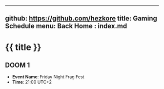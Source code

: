 -----------------------------------------------------------------------------
github: https://github.com/hezkore
title: Gaming Schedule
menu:
  Back Home  : index.md
-----------------------------------------------------------------------------

# {{ title }}

## DOOM 1
- **Event Name**: Friday Night Frag Fest
- **Time**: 21:00 UTC+2